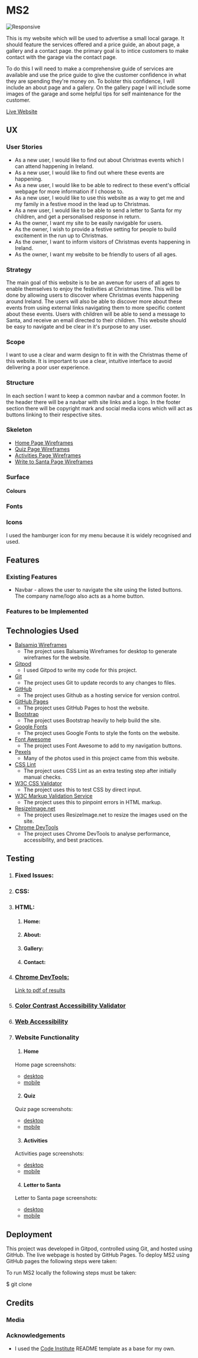 # MS2

![Responsive](https://github.com/M-E-C-20/)

This is my website which will be used to advertise a small local garage.
It should feature the services offered and a price guide, an about page, a gallery and a contact page.
the primary goal is to intice customers to make contact with the garage via the contact page.

To do this I will need to make a comprehensive guide of services are available and use the price guide to give the customer confidence in what they are spending they're money on.
To bolster this confidence, I will include an about page and a gallery.
On the gallery page I will include some images of the garage and some helpful tips for self maintenance for the customer.

[Live Website](https://m-e-c-20.github.io/)

## UX

### User Stories

- As a new user, I would like to find out about Christmas events which I can attend happening in Ireland.
- As a new user, I would like to find out where these events are happening.
- As a new user, I would like to be able to redirect to these event's official webpage for more information if I choose to.
- As a new user, I would like to use this website as a way to get me and my family in a festive mood in the lead up to Christmas.
- As a new user, I would like to be able to send a letter to Santa for my children, and get a personalised response in return.
- As the owner, I want my site to be easily navigable for users.
- As the owner, I wish to provide a festive setting for people to build excitement in the run up to Christmas.
- As the owner, I want to inform visitors of Christmas events happening in Ireland.
- As the owner, I want my website to be friendly to users of all ages.

### Strategy

The main goal of this website is to be an avenue for users of all ages to enable themselves to enjoy the festivities at Christmas time.
This will be done by allowing users to discover where Christmas events happening around Ireland. The users will also be able to 
discover more about these events from using external links navigating them to more specific content about these events. 
Users with children will be able to send a message to Santa, and receive an email directed to their children. This website should be easy to navigate and
be clear in it's purpose to any user.

### Scope

I want to use a clear and warm design to fit in with the Christmas theme of this website.
It is important to use a clear, intuitive interface to avoid delivering a poor user experience.

### Structure

In each section I want to keep a common navbar and a common footer. In the header there will be a navbar with site links and a logo.
In the footer section there will be copyright mark and social media icons which will act as buttons linking to their respective sites.

### Skeleton

- [Home Page Wireframes](https://github.com/M-E-C-20/MS2/blob/master/wireframes/MS2-home.pdf)
- [Quiz Page Wireframes](https://github.com/M-E-C-20/MS2/blob/master/wireframes/MS2-quiz.pdf)
- [Activities Page Wireframes](https://github.com/M-E-C-20/MS2/blob/master/wireframes/MS2-activities.pdf)
- [Write to Santa Page Wireframes](https://github.com/M-E-C-20/MS2/blob/master/wireframes/MS2-santa.pdf)

### Surface

#### Colours


### Fonts



### Icons

I used the hamburger icon for my menu because it is widely recognised and used.


## Features

### Existing Features

- Navbar - allows the user to navigate the site using the listed buttons. The company name/logo also acts as a home button.


### Features to be Implemented



## Technologies Used

- [Balsamiq Wireframes](https://balsamiq.com/wireframes/?gclid=Cj0KCQiAhs79BRD0ARIsAC6XpaVYvwCWIORZNFLa4ZbfPQf8gAchZhdlP10mZeYDFooTFk1sW1Pua4caAgsmEALw_wcB)
  - The project uses Balsamiq Wireframes for desktop to generate wireframes for the website.
- [Gitpod](https://www.gitpod.io/)
  - I used Gitpod to write my code for this project.
- [Git](https://git-scm.com/)
  - The project uses Git to update records to any changes to files.
- [GitHub](https://github.com/)
  - The project uses Github as a hosting service for version control.
- [GitHub Pages](https://pages.github.com/)
  - The project uses GitHub Pages to host the website.
- [Bootstrap](https://getbootstrap.com/)
  - The project uses Bootstrap heavily to help build the site.
- [Google Fonts](https://fonts.google.com/)
  - The project uses Google Fonts to style the fonts on the website.
- [Font Awesome](https://fontawesome.com/)
  - The project uses Font Awesome to add to my navigation buttons.
- [Pexels](https://www.pexels.com/)
  - Many of the photos used in this project came from this website.
- [CSS Lint](http://csslint.net/)
  - The project uses CSS Lint as an extra testing step after initially manual checks.
- [W3C CSS Validator](https://jigsaw.w3.org/css-validator/#validate_by_input)
  - The project uses this to test CSS by direct input.
- [W3C Markup Validation Service](https://validator.w3.org/#validate_by_input)
  - The project uses this to pinpoint errors in HTML markup.
- [ResizeImage.net](https://resizeimage.net/)
  - The project uses ResizeImage.net to resize the images used on the site.
- [Chrome DevTools](https://developers.google.com/web/tools/chrome-devtools)
  - The project uses Chrome DevTools to analyse performance, accessibility, and best practices.

## Testing

1. ### Fixed Issues:

   

2. ### CSS:



3. ### HTML:

   1. #### Home:

   

   2. #### About:

   

   3. #### Gallery:

   

   4. #### Contact:

   

4. ### [Chrome DevTools:](https://developers.google.com/web/tools/chrome-devtools)

   

     [Link to pdf of results](https://github.com/M-E-C-20/)

5. ### [Color Contrast Accessibility Validator](https://color.a11y.com/?wc3)

   

6. ### [Web Accessibility](https://www.webaccessibility.com/results/?url=https%3A%2F%2Fm-e-c-20.github.io%2FPB-Motors%2Fgallery.html)

   

7. ### Website Functionality

   

   1. #### Home

   

   Home page screenshots:

   - [desktop](https://github.com/M-E-C-20/)
   - [mobile](https://github.com/M-E-C-20/)

   2. #### Quiz

   

   Quiz page screenshots:

   - [desktop](https://github.com/M-E-C-20/)
   - [mobile](https://github.com/M-E-C-20/)

   3. #### Activities

   

   Activities page screenshots:

   - [desktop](https://github.com/M-E-C-20/)
   - [mobile](https://github.com/M-E-C-20/)

   4. #### Letter to Santa

   

   Letter to Santa page screenshots:

   - [desktop](https://github.com/M-E-C-20/)
   - [mobile](https://github.com/M-E-C-20/)

## Deployment

This project was developed in Gitpod, controlled using Git, and hosted using GitHub. The live webpage is hosted by GitHub Pages.
To deploy MS2 using GitHub pages the following steps were taken:



To run MS2 locally the following steps must be taken:



\$ git clone 

## Credits

### Media



### Acknowledgements

- I used the [Code Institute](https://github.com/Code-Institute-Solutions/readme-template) README template as a base for my own.

